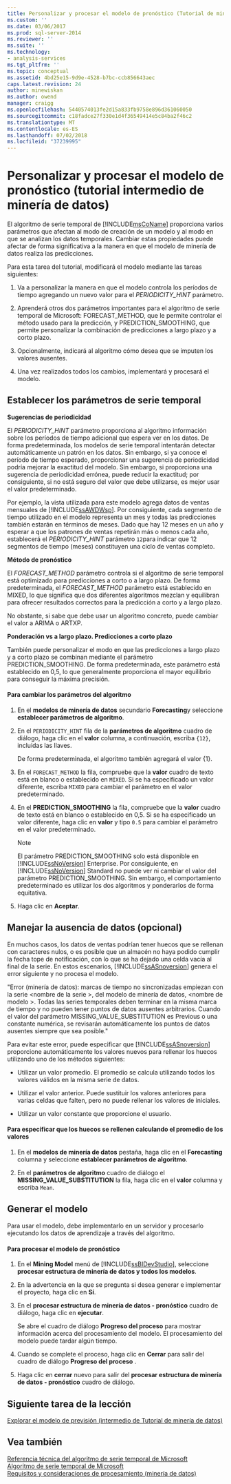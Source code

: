 ```yaml
---
title: Personalizar y procesar el modelo de pronóstico (Tutorial de minería de datos intermedios) | Microsoft Docs
ms.custom: ''
ms.date: 03/06/2017
ms.prod: sql-server-2014
ms.reviewer: ''
ms.suite: ''
ms.technology:
- analysis-services
ms.tgt_pltfrm: ''
ms.topic: conceptual
ms.assetid: 4bd25e15-9d9e-4528-b7bc-ccb856643aec
caps.latest.revision: 24
author: minewiskan
ms.author: owend
manager: craigg
ms.openlocfilehash: 5440574013fe2d15a833fb9758e896d361060050
ms.sourcegitcommit: c18fadce27f330e1d4f36549414e5c84ba2f46c2
ms.translationtype: MT
ms.contentlocale: es-ES
ms.lasthandoff: 07/02/2018
ms.locfileid: "37239995"
---
```

# <a name="customizing-and-processing-the-forecasting-model-intermediate-data-mining-tutorial"></a>Personalizar y procesar el modelo de pronóstico (tutorial intermedio de minería de datos)
  El algoritmo de serie temporal de [!INCLUDE[msCoName](../includes/msconame-md.md)] proporciona varios parámetros que afectan al modo de creación de un modelo y al modo en que se analizan los datos temporales. Cambiar estas propiedades puede afectar de forma significativa a la manera en que el modelo de minería de datos realiza las predicciones.  
  
 Para esta tarea del tutorial, modificará el modelo mediante las tareas siguientes:  
  
1.  Va a personalizar la manera en que el modelo controla los períodos de tiempo agregando un nuevo valor para el *PERIODICITY_HINT* parámetro.  
  
2.  Aprenderá otros dos parámetros importantes para el algoritmo de serie temporal de Microsoft: FORECAST_METHOD, que le permite controlar el método usado para la predicción, y PREDICTION_SMOOTHING, que permite personalizar la combinación de predicciones a largo plazo y a corto plazo.  
  
3.  Opcionalmente, indicará al algoritmo cómo desea que se imputen los valores ausentes.  
  
4.  Una vez realizados todos los cambios, implementará y procesará el modelo.  
  
## <a name="setting-time-series-parameters"></a>Establecer los parámetros de serie temporal  
 **Sugerencias de periodicidad**  
  
 El *PERIODICITY_HINT* parámetro proporciona al algoritmo información sobre los períodos de tiempo adicional que espera ver en los datos. De forma predeterminada, los modelos de serie temporal intentarán detectar automáticamente un patrón en los datos. Sin embargo, si ya conoce el período de tiempo esperado, proporcionar una sugerencia de periodicidad podría mejorar la exactitud del modelo. Sin embargo, si proporciona una sugerencia de periodicidad errónea, puede reducir la exactitud; por consiguiente, si no está seguro del valor que debe utilizarse, es mejor usar el valor predeterminado.  
  
 Por ejemplo, la vista utilizada para este modelo agrega datos de ventas mensuales de [!INCLUDE[ssAWDWsp](../includes/ssawdwsp-md.md)]. Por consiguiente, cada segmento de tiempo utilizado en el modelo representa un mes y todas las predicciones también estarán en términos de meses. Dado que hay 12 meses en un año y esperar a que los patrones de ventas repetirán más o menos cada año, establecerá el *PERIODICITY_HINT* parámetro `12`para indicar que 12 segmentos de tiempo (meses) constituyen una ciclo de ventas completo.  
  
 **Método de pronóstico**  
  
 El *FORECAST_METHOD* parámetro controla si el algoritmo de serie temporal está optimizado para predicciones a corto o a largo plazo. De forma predeterminada, el *FORECAST_METHOD* parámetro está establecido en MIXED, lo que significa que dos diferentes algoritmos mezclan y equilibran para ofrecer resultados correctos para la predicción a corto y a largo plazo.  
  
 No obstante, si sabe que debe usar un algoritmo concreto, puede cambiar el valor a ARIMA o ARTXP.  
  
 **Ponderación vs a largo plazo. Predicciones a corto plazo**  
  
 También puede personalizar el modo en que las predicciones a largo plazo y a corto plazo se combinan mediante el parámetro PREDICTION_SMOOTHING. De forma predeterminada, este parámetro está establecido en 0,5, lo que generalmente proporciona el mayor equilibrio para conseguir la máxima precisión.  
  
#### <a name="to-change-the-algorithm-parameters"></a>Para cambiar los parámetros del algoritmo  
  
1.  En el **modelos de minería de datos** secundario **Forecasting**y seleccione **establecer parámetros de algoritmo**.  
  
2.  En el `PERIODICITY_HINT` fila de la **parámetros de algoritmo** cuadro de diálogo, haga clic en el **valor** columna, a continuación, escriba `{12}`, incluidas las llaves.  
  
     De forma predeterminada, el algoritmo también agregará el valor {1}.  
  
3.  En el `FORECAST_METHOD` la fila, compruebe que la **valor** cuadro de texto está en blanco o establecido en `MIXED`. Si se ha especificado un valor diferente, escriba `MIXED` para cambiar el parámetro en el valor predeterminado.  
  
4.  En el **PREDICTION_SMOOTHING** la fila, compruebe que la **valor** cuadro de texto está en blanco o establecido en 0,5. Si se ha especificado un valor diferente, haga clic en **valor** y tipo `0.5` para cambiar el parámetro en el valor predeterminado.  
  
    > [!NOTE]  
    >  El parámetro PREDICTION_SMOOTHING solo está disponible en [!INCLUDE[ssNoVersion](../includes/ssnoversion-md.md)] Enterprise. Por consiguiente, en [!INCLUDE[ssNoVersion](../includes/ssnoversion-md.md)] Standard no puede ver ni cambiar el valor del parámetro PREDICTION_SMOOTHING. Sin embargo, el comportamiento predeterminado es utilizar los dos algoritmos y ponderarlos de forma equitativa.  
  
5.  Haga clic en **Aceptar**.  
  
## <a name="handling-missing-data-optional"></a>Manejar la ausencia de datos (opcional)  
 En muchos casos, los datos de ventas podrían tener huecos que se rellenan con caracteres nulos, o es posible que un almacén no haya podido cumplir la fecha tope de notificación, con lo que se ha dejado una celda vacía al final de la serie. En estos escenarios, [!INCLUDE[ssASnoversion](../includes/ssasnoversion-md.md)] genera el error siguiente y no procesa el modelo.  
  
 "Error (minería de datos): marcas de tiempo no sincronizadas empiezan con la serie \<nombre de la serie >, del modelo de minería de datos, \<nombre de modelo >. Todas las series temporales deben terminar en la misma marca de tiempo y no pueden tener puntos de datos ausentes arbitrarios. Cuando el valor del parámetro MISSING_VALUE_SUBSTITUTION es Previous o una constante numérica, se revisarán automáticamente los puntos de datos ausentes siempre que sea posible."  
  
 Para evitar este error, puede especificar que [!INCLUDE[ssASnoversion](../includes/ssasnoversion-md.md)] proporcione automáticamente los valores nuevos para rellenar los huecos utilizando uno de los métodos siguientes:  
  
-   Utilizar un valor promedio. El promedio se calcula utilizando todos los valores válidos en la misma serie de datos.  
  
-   Utilizar el valor anterior. Puede sustituir los valores anteriores para varias celdas que falten, pero no puede rellenar los valores de iniciales.  
  
-   Utilizar un valor constante que proporcione el usuario.  
  
#### <a name="to-specify-that-gaps-be-filled-by-averaging-values"></a>Para especificar que los huecos se rellenen calculando el promedio de los valores  
  
1.  En el **modelos de minería de datos** pestaña, haga clic en el **Forecasting** columna y seleccione **establecer parámetros de algoritmo**.  
  
2.  En el **parámetros de algoritmo** cuadro de diálogo el **MISSING_VALUE_SUBSTITUTION** la fila, haga clic en el **valor** columna y escriba `Mean`.  
  
## <a name="build-the-model"></a>Generar el modelo  
 Para usar el modelo, debe implementarlo en un servidor y procesarlo ejecutando los datos de aprendizaje a través del algoritmo.  
  
#### <a name="to-process-the-forecasting-model"></a>Para procesar el modelo de pronóstico  
  
1.  En el **Mining Model** menú de [!INCLUDE[ssBIDevStudio](../includes/ssbidevstudio-md.md)], seleccione **procesar estructura de minería de datos y todos los modelos**.  
  
2.  En la advertencia en la que se pregunta si desea generar e implementar el proyecto, haga clic en **Sí**.  
  
3.  En el **procesar estructura de minería de datos - pronóstico** cuadro de diálogo, haga clic en **ejecutar**.  
  
     Se abre el cuadro de diálogo **Progreso del proceso** para mostrar información acerca del procesamiento del modelo. El procesamiento del modelo puede tardar algún tiempo.  
  
4.  Cuando se complete el proceso, haga clic en **Cerrar** para salir del cuadro de diálogo **Progreso del proceso** .  
  
5.  Haga clic en **cerrar** nuevo para salir del **procesar estructura de minería de datos - pronóstico** cuadro de diálogo.  
  
## <a name="next-task-in-lesson"></a>Siguiente tarea de la lección  
 [Explorar el modelo de previsión &#40;intermedio de Tutorial de minería de datos&#41;](../../2014/tutorials/exploring-the-forecasting-model-intermediate-data-mining-tutorial.md)  
  
## <a name="see-also"></a>Vea también  
 [Referencia técnica del algoritmo de serie temporal de Microsoft](../../2014/analysis-services/data-mining/microsoft-time-series-algorithm-technical-reference.md)   
 [Algoritmo de serie temporal de Microsoft](../../2014/analysis-services/data-mining/microsoft-time-series-algorithm.md)   
 [Requisitos y consideraciones de procesamiento &#40;minería de datos&#41;](../../2014/analysis-services/data-mining/processing-requirements-and-considerations-data-mining.md)  
  
  
